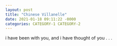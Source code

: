 ```yaml
---
layout: post
title: "Chinese Villanelle"
date: 2021-01-18 09:11:22 -0000
categories: CATEGORY-1 CATEGORY-2
---
```


i have been with you, and i have thought of you . . . 
